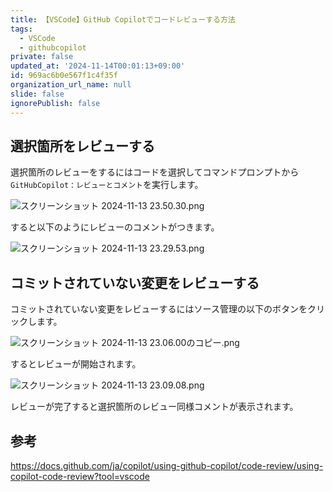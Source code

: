 ```yaml
---
title: 【VSCode】GitHub Copilotでコードレビューする方法
tags:
  - VSCode
  - githubcopilot
private: false
updated_at: '2024-11-14T00:01:13+09:00'
id: 969ac6b0e567f1c4f35f
organization_url_name: null
slide: false
ignorePublish: false
---
```

## 選択箇所をレビューする

選択箇所のレビューをするにはコードを選択してコマンドプロンプトから`GitHubCopilot：レビューとコメント`を実行します。

![スクリーンショット 2024-11-13 23.50.30.png](https://qiita-image-store.s3.ap-northeast-1.amazonaws.com/0/2342443/66877888-c972-8fe9-11e7-47e96461796a.png)

すると以下のようにレビューのコメントがつきます。

![スクリーンショット 2024-11-13 23.29.53.png](https://qiita-image-store.s3.ap-northeast-1.amazonaws.com/0/2342443/e2d2230f-2984-44c2-d9a6-f265f58ba354.png)

## コミットされていない変更をレビューする

コミットされていない変更をレビューするにはソース管理の以下のボタンをクリックします。

![スクリーンショット 2024-11-13 23.06.00のコピー.png](https://qiita-image-store.s3.ap-northeast-1.amazonaws.com/0/2342443/e73f02b1-4c95-d7ae-61b2-b6232b2b15e9.png)

するとレビューが開始されます。

![スクリーンショット 2024-11-13 23.09.08.png](https://qiita-image-store.s3.ap-northeast-1.amazonaws.com/0/2342443/2de58042-86f9-d02a-8994-2227b09d8a89.png)


レビューが完了すると選択箇所のレビュー同様コメントが表示されます。


## 参考

https://docs.github.com/ja/copilot/using-github-copilot/code-review/using-copilot-code-review?tool=vscode

